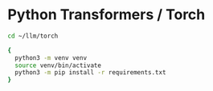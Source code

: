 # Python Transformers / Torch

```bash
cd ~/llm/torch

{
  python3 -m venv venv
  source venv/bin/activate
  python3 -m pip install -r requirements.txt
}
```
